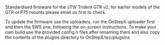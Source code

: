 Standardised firmware for the JTW Trident GTR v2, for earlier models of the GTR or P75 mounts please email us first to check. 

To update the firmware use the uploaders, run the OnStepX uploader first and then the SWS one, following the on-screen instructions. To make your own build use the provided config.h files after renaming them and also copy the contents of the plugins directory to OnStepX/src/plugsins
